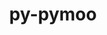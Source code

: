 ---
title: "py-pymoo"
layout: cache
categories: [package, develop]
meta: {"compilers": ["gcc@11.4.0"], "num_specs": 37, "num_specs_by_stack": {"root": 37}, "oss": ["ubuntu22.04"], "platforms": ["linux"], "stacks": ["root"], "targets": ["x86_64_v3"], "versions": ["0.6.1.3"]}
spec_details: [{"compiler": "gcc@11.4.0", "hash": "4foi6lkmr3hzquo2ejzydla3c4mjbazo", "os": "ubuntu22.04", "platform": "linux", "size": "-", "stacks": ["root"], "target": "x86_64_v3", "variants": ["build_system=python_pip"], "versions": ["0.6.1.3"]}, {"compiler": "gcc@11.4.0", "hash": "5eveuuoxfrlcwechju32fzacz52x7t7r", "os": "ubuntu22.04", "platform": "linux", "size": "-", "stacks": ["root"], "target": "x86_64_v3", "variants": ["build_system=python_pip"], "versions": ["0.6.1.3"]}, {"compiler": "gcc@11.4.0", "hash": "6a34ilm7r5h5ss4regkr342t7lnc522f", "os": "ubuntu22.04", "platform": "linux", "size": "-", "stacks": ["root"], "target": "x86_64_v3", "variants": ["build_system=python_pip"], "versions": ["0.6.1.3"]}, {"compiler": "gcc@11.4.0", "hash": "7hpsynst4vxh4fcg6prjiigcu6p4qis6", "os": "ubuntu22.04", "platform": "linux", "size": "-", "stacks": ["root"], "target": "x86_64_v3", "variants": ["build_system=python_pip"], "versions": ["0.6.1.3"]}, {"compiler": "gcc@11.4.0", "hash": "cemin6kbovez4dv74gurnfdunphiqi6u", "os": "ubuntu22.04", "platform": "linux", "size": "-", "stacks": ["root"], "target": "x86_64_v3", "variants": ["build_system=python_pip"], "versions": ["0.6.1.3"]}, {"compiler": "gcc@11.4.0", "hash": "clioqeelvcuh7cc3afathdftkmhhqgnn", "os": "ubuntu22.04", "platform": "linux", "size": "-", "stacks": ["root"], "target": "x86_64_v3", "variants": ["build_system=python_pip"], "versions": ["0.6.1.3"]}, {"compiler": "gcc@11.4.0", "hash": "crvb5k3dhilk5mpt4cw6jyoqg5ows3wq", "os": "ubuntu22.04", "platform": "linux", "size": "-", "stacks": ["root"], "target": "x86_64_v3", "variants": ["build_system=python_pip"], "versions": ["0.6.1.3"]}, {"compiler": "gcc@11.4.0", "hash": "dupmgyiunfvtcp2rfokgsnfv66jxa3wq", "os": "ubuntu22.04", "platform": "linux", "size": "-", "stacks": ["root"], "target": "x86_64_v3", "variants": ["build_system=python_pip"], "versions": ["0.6.1.3"]}, {"compiler": "gcc@11.4.0", "hash": "exgf4sqnzyo6sqa42q2parsskvzvmjj2", "os": "ubuntu22.04", "platform": "linux", "size": "-", "stacks": ["root"], "target": "x86_64_v3", "variants": ["build_system=python_pip"], "versions": ["0.6.1.3"]}, {"compiler": "gcc@11.4.0", "hash": "fb6cy6xmy7t4ctnplonycg2bsnqzfpap", "os": "ubuntu22.04", "platform": "linux", "size": "-", "stacks": ["root"], "target": "x86_64_v3", "variants": ["build_system=python_pip"], "versions": ["0.6.1.3"]}, {"compiler": "gcc@11.4.0", "hash": "fs66y43wwvas7ww6zg7sn5mzh2uxkt66", "os": "ubuntu22.04", "platform": "linux", "size": "-", "stacks": ["root"], "target": "x86_64_v3", "variants": ["build_system=python_pip"], "versions": ["0.6.1.3"]}, {"compiler": "gcc@11.4.0", "hash": "fzu5j63sepq2slc4tihp7x7666rod6la", "os": "ubuntu22.04", "platform": "linux", "size": "-", "stacks": ["root"], "target": "x86_64_v3", "variants": ["build_system=python_pip"], "versions": ["0.6.1.3"]}, {"compiler": "gcc@11.4.0", "hash": "i6hopfockszztpdu5eari6vcszspjsbz", "os": "ubuntu22.04", "platform": "linux", "size": "-", "stacks": ["root"], "target": "x86_64_v3", "variants": ["build_system=python_pip"], "versions": ["0.6.1.3"]}, {"compiler": "gcc@11.4.0", "hash": "jhtum47pxupgzmlxav5vub422xggpcbn", "os": "ubuntu22.04", "platform": "linux", "size": "-", "stacks": ["root"], "target": "x86_64_v3", "variants": ["build_system=python_pip"], "versions": ["0.6.1.3"]}, {"compiler": "gcc@11.4.0", "hash": "jx2srkgb2ond26vlwv2mqfl3vxyols5m", "os": "ubuntu22.04", "platform": "linux", "size": "-", "stacks": ["root"], "target": "x86_64_v3", "variants": ["build_system=python_pip"], "versions": ["0.6.1.3"]}, {"compiler": "gcc@11.4.0", "hash": "kblredcxiy66lqte52bem6w7anxu6cs6", "os": "ubuntu22.04", "platform": "linux", "size": "-", "stacks": ["root"], "target": "x86_64_v3", "variants": ["build_system=python_pip"], "versions": ["0.6.1.3"]}, {"compiler": "gcc@11.4.0", "hash": "mlnqirzfujzavk3qeopjfqyjw3nxmfi4", "os": "ubuntu22.04", "platform": "linux", "size": "-", "stacks": ["root"], "target": "x86_64_v3", "variants": ["build_system=python_pip"], "versions": ["0.6.1.3"]}, {"compiler": "gcc@11.4.0", "hash": "nrytctng5ba7nf5mftiwhzib43jrc5iz", "os": "ubuntu22.04", "platform": "linux", "size": "-", "stacks": ["root"], "target": "x86_64_v3", "variants": ["build_system=python_pip"], "versions": ["0.6.1.3"]}, {"compiler": "gcc@11.4.0", "hash": "pkczm6vycbkopeukeogahgsmdnwmtosa", "os": "ubuntu22.04", "platform": "linux", "size": "-", "stacks": ["root"], "target": "x86_64_v3", "variants": ["build_system=python_pip"], "versions": ["0.6.1.3"]}, {"compiler": "gcc@11.4.0", "hash": "qfhbhnxn2rk4bn7qc4qxlwe5sbdzxqa6", "os": "ubuntu22.04", "platform": "linux", "size": "-", "stacks": ["root"], "target": "x86_64_v3", "variants": ["build_system=python_pip"], "versions": ["0.6.1.3"]}, {"compiler": "gcc@11.4.0", "hash": "qg5pega52qdjhyxt2wewu7z563mb3zgk", "os": "ubuntu22.04", "platform": "linux", "size": "-", "stacks": ["root"], "target": "x86_64_v3", "variants": ["build_system=python_pip"], "versions": ["0.6.1.3"]}, {"compiler": "gcc@11.4.0", "hash": "qzupgv6bwvkl57p2ydpavcugw5goczo6", "os": "ubuntu22.04", "platform": "linux", "size": "-", "stacks": ["root"], "target": "x86_64_v3", "variants": ["build_system=python_pip"], "versions": ["0.6.1.3"]}, {"compiler": "gcc@11.4.0", "hash": "ridvk5gczbsrpfra2f2tpvmxlzeylmxk", "os": "ubuntu22.04", "platform": "linux", "size": "-", "stacks": ["root"], "target": "x86_64_v3", "variants": ["build_system=python_pip"], "versions": ["0.6.1.3"]}, {"compiler": "gcc@11.4.0", "hash": "sjifjzicezfxowrcdaqnmjqetcuzt46n", "os": "ubuntu22.04", "platform": "linux", "size": "-", "stacks": ["root"], "target": "x86_64_v3", "variants": ["build_system=python_pip"], "versions": ["0.6.1.3"]}, {"compiler": "gcc@11.4.0", "hash": "stgswi4emywztl34ya6g33x564kdkgeo", "os": "ubuntu22.04", "platform": "linux", "size": "-", "stacks": ["root"], "target": "x86_64_v3", "variants": ["build_system=python_pip"], "versions": ["0.6.1.3"]}, {"compiler": "gcc@11.4.0", "hash": "t3wpo4uwg3a5naz6m4qwy2cmnsbidjxb", "os": "ubuntu22.04", "platform": "linux", "size": "-", "stacks": ["root"], "target": "x86_64_v3", "variants": ["build_system=python_pip"], "versions": ["0.6.1.3"]}, {"compiler": "gcc@11.4.0", "hash": "t4bigdxtvimgosqqmsq4fqtbog2jd5sd", "os": "ubuntu22.04", "platform": "linux", "size": "-", "stacks": ["root"], "target": "x86_64_v3", "variants": ["build_system=python_pip"], "versions": ["0.6.1.3"]}, {"compiler": "gcc@11.4.0", "hash": "taecbr6rxmc756fsxietfybv2netlrxl", "os": "ubuntu22.04", "platform": "linux", "size": "-", "stacks": ["root"], "target": "x86_64_v3", "variants": ["build_system=python_pip"], "versions": ["0.6.1.3"]}, {"compiler": "gcc@11.4.0", "hash": "tqjenm422qtnybnxizizy237vmpbyylg", "os": "ubuntu22.04", "platform": "linux", "size": "-", "stacks": ["root"], "target": "x86_64_v3", "variants": ["build_system=python_pip"], "versions": ["0.6.1.3"]}, {"compiler": "gcc@11.4.0", "hash": "u6aqqgoab4jubb52qrye5zan3cqu5kxw", "os": "ubuntu22.04", "platform": "linux", "size": "-", "stacks": ["root"], "target": "x86_64_v3", "variants": ["build_system=python_pip"], "versions": ["0.6.1.3"]}, {"compiler": "gcc@11.4.0", "hash": "v2yhctb5pz7bozobe2fizeoaow3efqlf", "os": "ubuntu22.04", "platform": "linux", "size": "-", "stacks": ["root"], "target": "x86_64_v3", "variants": ["build_system=python_pip"], "versions": ["0.6.1.3"]}, {"compiler": "gcc@11.4.0", "hash": "x4mz2e7rgz32ywirns3lmri5sxnokty2", "os": "ubuntu22.04", "platform": "linux", "size": "-", "stacks": ["root"], "target": "x86_64_v3", "variants": ["build_system=python_pip"], "versions": ["0.6.1.3"]}, {"compiler": "gcc@11.4.0", "hash": "xgbfno4vfrz7xaunnoi63gqe7zytsipo", "os": "ubuntu22.04", "platform": "linux", "size": "-", "stacks": ["root"], "target": "x86_64_v3", "variants": ["build_system=python_pip"], "versions": ["0.6.1.3"]}, {"compiler": "gcc@11.4.0", "hash": "xpcnawtqq2wjimob64jv67zzqpa7pgkc", "os": "ubuntu22.04", "platform": "linux", "size": "-", "stacks": ["root"], "target": "x86_64_v3", "variants": ["build_system=python_pip"], "versions": ["0.6.1.3"]}, {"compiler": "gcc@11.4.0", "hash": "xspathhlgvkxi2a55yo3b6ovsw64gljy", "os": "ubuntu22.04", "platform": "linux", "size": "-", "stacks": ["root"], "target": "x86_64_v3", "variants": ["build_system=python_pip"], "versions": ["0.6.1.3"]}, {"compiler": "gcc@11.4.0", "hash": "xz2nxm43f6uxvdxxqbcpglbqv7udfq6y", "os": "ubuntu22.04", "platform": "linux", "size": "-", "stacks": ["root"], "target": "x86_64_v3", "variants": ["build_system=python_pip"], "versions": ["0.6.1.3"]}, {"compiler": "gcc@11.4.0", "hash": "ypc2vhvstddnhlj6hehgqnpc5z5m3hum", "os": "ubuntu22.04", "platform": "linux", "size": "-", "stacks": ["root"], "target": "x86_64_v3", "variants": ["build_system=python_pip"], "versions": ["0.6.1.3"]}]
---